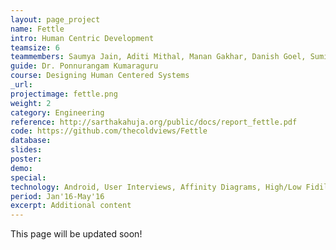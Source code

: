 ```yaml
---
layout: page_project
name: Fettle
intro: Human Centric Development
teamsize: 6
teammembers: Saumya Jain, Aditi Mithal, Manan Gakhar, Danish Goel, Sumit Keswani
guide: Dr. Ponnurangam Kumaraguru
course: Designing Human Centered Systems
_url: 
projectimage: fettle.png
weight: 2
category: Engineering
reference: http://sarthakahuja.org/public/docs/report_fettle.pdf
code: https://github.com/thecoldviews/Fettle
database: 
slides: 
poster: 
demo: 
special: 
technology: Android, User Interviews, Affinity Diagrams, High/Low Fidility Prototyping, Design Principles
period: Jan'16-May'16
excerpt: Additional content
---
```

This page will be updated soon!